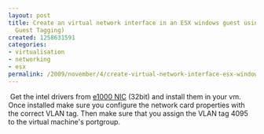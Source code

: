 ```yaml
---
layout: post
title: Create an virtual network interface in an ESX windows guest using VGT (Virtual
  Guest Tagging)
created: 1258631591
categories:
- virtualisation
- networking
- esx
permalink: /2009/november/4/create-virtual-network-interface-esx-windows-guest-using-vgt-virtual-guest-tagging
---
```

<p>&nbsp;Get the intel drivers from&nbsp;<a href="http://downloadcenter.intel.com/detail_desc.aspx?agr=Y&amp;DwnldID=4275">e1000 NIC</a>&nbsp;(32bit) and install them in your vm. Once installed make sure you configure the network card properties with the correct VLAN tag. Then make sure that you assign the VLAN tag 4095 to the virtual machine's portgroup.</p>
